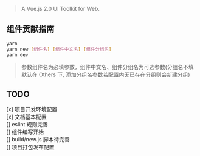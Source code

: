 > A Vue.js 2.0 UI Toolkit for Web.

## 组件贡献指南
```bash
yarn
yarn new [组件名] [组件中文名] [组件分组名]
yarn dev
```
> 参数组件名为必填参数，组件中文名、组件分组名为可选参数(分组名不填默认在 Others 下, 添加分组名参数若配置内无已存在分组则会新建分组)

## TODO
[x] 项目开发环境配置  
[x] 文档基本配置  
[] eslint 规则完善  
[] 组件编写开始  
[] build/new.js 脚本待完善  
[] 项目打包发布配置